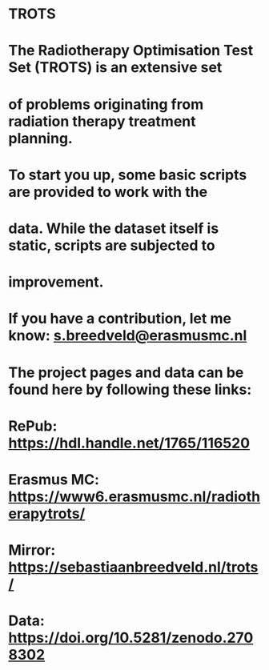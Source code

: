 # TROTS
#
# The Radiotherapy Optimisation Test Set (TROTS) is an extensive set 
# of problems originating from radiation therapy treatment planning.
#
# To start you up, some basic scripts are provided to work with the 
# data. While the dataset itself is static, scripts are subjected to
# improvement.
#
# If you have a contribution, let me know: s.breedveld@erasmusmc.nl
#
# The project pages and data can be found here by following these links:
#
# RePub:      https://hdl.handle.net/1765/116520
# Erasmus MC: https://www6.erasmusmc.nl/radiotherapytrots/
# Mirror:     https://sebastiaanbreedveld.nl/trots/
# Data:       https://doi.org/10.5281/zenodo.2708302
#
